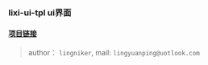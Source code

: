 ### lixi-ui-tpl ui界面


#### <a href="https://github.com/lixi-ui/lixi-ui-tpl" target="_blank">项目链接</a>

> author： `lingniker`,  mail: `lingyuanping@uotlook.com`
